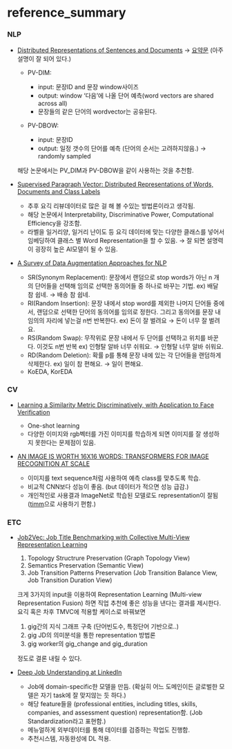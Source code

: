 # reference_summary

### NLP
- [Distributed Representations of Sentences and Documents](https://arxiv.org/pdf/1405.4053.pdf)  -> [요약문](https://soobarkbar.tistory.com/6) (아주 설명이 잘 되어 있다.)
  * PV-DIM:  
    + input: 문장ID and 문장 window사이즈  
    + output: window ‘다음’에 나올 단어 예측(word vectors are shared across all)  
    + 문장들의 같은 단어의 wordvector는 공유된다.  

  * PV-DBOW:  
    + input: 문장ID  
    + output: 일정 갯수의 단어를 예측 (단어의 순서는 고려하지않음.) → randomly sampled  
  
  해당 논문에서는 PV_DIM과 PV-DBOW을 같이 사용하는 것을 추천함.  
  
  
- [Supervised Paragraph Vector: Distributed
Representations of Words, Documents
and Class Labels](https://ieeexplore.ieee.org/stamp/stamp.jsp?tp=&arnumber=8653834)  

  * 추후 요긱 리뷰데이터로 많은 걸 해 볼 수있는 방법론이라고 생각됨.
  * 해당 논문에서 Interpretability, Discriminative Power, Computational Efficiency을 강조함.
  * 라벨을 일거리양, 일거리 난이도 등 요긱 데이터에 맞는 다양한 클래스를 넣어서 임베딩하여 클래스 별 Word Representation을 할 수 있음. → 잘 되면 설명력이 굉장히 높은 AI모델이 될 수 있음.

- [A Survey of Data Augmentation Approaches for NLP](https://arxiv.org/pdf/2105.03075.pdf)  

  * SR(Synonym Replacement): 문장에서 랜덤으로 stop words가 아닌 n 개의 단어들을 선택해 임의로 선택한 동의어들 중 하나로 바꾸는 기법. ex) 배달 참 쉽네. → 배송 참 쉽네.  
  * RI(Random Insertion): 문장 내에서 stop word를 제외한 나머지 단어들 중에서, 랜덤으로 선택한 단어의 동의어를 임의로 정한다. 그리고 동의어를 문장 내 임의의 자리에 넣는걸 n번 반복한다. ex) 돈이 잘 벌려요 → 돈이 너무 잘 벌려요.  
  * RS(Random Swap): 무작위로 문장 내에서 두 단어를 선택하고 위치를 바꾼다. 이것도 n번 반복 ex) 인형탈 알바 너무 쉬워요. → 인형탈 너무 알바 쉬워요.  
  * RD(Random Deletion): 확률 p를 통해 문장 내에 있는 각 단어들을 랜덤하게 삭제한다. ex) 일이 참 편해요. → 일이 편해요.  
  * KoEDA, KorEDA  

### CV
- [Learning a Similarity Metric Discriminatively, with Application to Face
Verification](http://yann.lecun.com/exdb/publis/pdf/chopra-05.pdf)

  *  One-shot learning
  *  다양한 이미지와 rgb벡터를 가진 이미지를 학습하게 되면 이미지를 잘 생성하지 못한다는 문제점이 있음.

- [AN IMAGE IS WORTH 16X16 WORDS:
TRANSFORMERS FOR IMAGE RECOGNITION AT SCALE](https://arxiv.org/pdf/2010.11929.pdf)

  * 이미지를 text sequence처럼 사용하여 예측 class를 맞추도록 학습.
  * 비교적 CNN보다 성능이 좋음. (but 데이터가 적으면 성능 급감.)
  * 개인적인로 사용결과 ImageNet로 학습된 모델로도 representation이 잘됨 ([timm](https://github.com/rwightman/pytorch-image-models)으로 사용하기 편함.)  

### ETC
- [Job2Vec: Job Title Benchmarking with Collective Multi-View Representation Learning](https://arxiv.org/pdf/2009.07429.pdf)
  1. Topology Structrure Preservation (Graph Topology View)
  2. Semantics Preservation (Semantic View)
  3. Job Transition Patterns Preservation (Job Transition Balance View, Job Transition Duration View)

  크게 3가지의 input을 이용하여 Representation Learning (Multi-view Representation Fusion) 하면 직업 추천에 좋은 성능을 낸다는 결과를 제시한다. 요긱 혹은 차후 TMVC에 적용할 케이스로 바꿔보면 

    1. gig간의 지식 그래프 구축 (단어빈도수, 특정단어 기반으로..)
    2. gig JD의 의미분석을 통한 representation 방법론
    3. gig worker의 gig_change and gig_duration

  정도로 결론 내릴 수 있다.  
  
- [Deep Job Understanding at LinkedIn](https://arxiv.org/pdf/2006.12425.pdf)  

  * Job에 domain-specific한 모델을 만듬. (확실히 어느 도메인이든 글로벌한 모델은 자기 task에 잘 맞지않는 듯 하다.)  
  * 해당 feature들을 (professional entities, including titles, skills, companies, and assessment question) representation함. (Job Standardization라고 표현함.)  
  * 메뉴얼하게 외부데이터를 통해 데이터를 검증하는 작업도 진행함.
  * 추천시스템, 자동완성에 DL 적용.  


